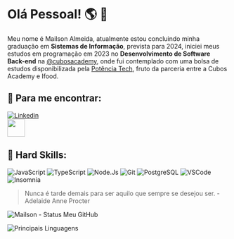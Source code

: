 # Olá Pessoal! :earth_americas: :rocket:

Meu nome é Mailson Almeida, atualmente estou concluindo minha graduação em **Sistemas de Informação**, prevista para 2024, iniciei meus estudos em programação em 2023 no **Desenvolvimento de Software Back-end** na [@cubosacademy](https://cubos.academy/), onde fui contemplado com uma bolsa de estudos disponibilizada pela [Potência Tech](https://potenciatech.com.br/), fruto da parceria entre a Cubos Academy e Ifood.

## :triangular_flag_on_post: Para me encontrar: 

[![Linkedin](https://img.shields.io/badge/LinkedIn-0077B5?style=for-the-badge&logo=linkedin&logoColor=white)](https://www.linkedin.com/in/mailson-almeida/)   
<a href="mailto:mailsonsitech@gmail.com">
<img src="https://user-images.githubusercontent.com/74038190/216122065-2f028bae-25d6-4a3c-bc9f-175394ed5011.png" width="40x" height="40x" margin="0" />
</a>

## :abacus: Hard Skills: 

![JavaScript](https://img.shields.io/badge/JavaScript-323330?style=for-the-badge&logo=javascript&logoColor=F7DF1E)  ![TypeScript](https://img.shields.io/badge/TypeScript-007ACC?style=for-the-badge&logo=typescript&logoColor=white)  ![Node.Js](https://img.shields.io/badge/Node%20js-339933?style=for-the-badge&logo=nodedotjs&logoColor=white)  ![Git](https://img.shields.io/badge/GIT-E44C30?style=for-the-badge&logo=git&logoColor=white) ![PostgreSQL](https://img.shields.io/badge/PostgreSQL-316192?style=for-the-badge&logo=postgresql&logoColor=whit) ![VSCode](https://img.shields.io/badge/VSCode-0078D4?style=for-the-badge&logo=visual%20studio%20code&logoColor=white) ![Insomnia](https://img.shields.io/badge/Insomnia-5849be?style=for-the-badge&logo=Insomnia&logoColor=white)





> Nunca é tarde demais para ser aquilo que sempre se desejou ser. - Adelaide Anne Procter






![Mailson - Status Meu GitHub](https://github-readme-stats.vercel.app/api?username=Mailson-Almeida&show_icons=true&theme=dracula&custom_title=Status%20%Meu%20%GitHub) 

![Principais Linguagens](https://github-readme-stats.vercel.app/api/top-langs/?username=mailson-almeida&layout=compact&theme=dracula&custom_title=Principais%20%Linguagens)
